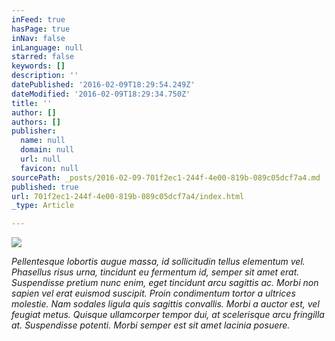 ```yaml
---
inFeed: true
hasPage: true
inNav: false
inLanguage: null
starred: false
keywords: []
description: ''
datePublished: '2016-02-09T18:29:54.249Z'
dateModified: '2016-02-09T18:29:34.750Z'
title: ''
author: []
authors: []
publisher:
  name: null
  domain: null
  url: null
  favicon: null
sourcePath: _posts/2016-02-09-701f2ec1-244f-4e00-819b-089c05dcf7a4.md
published: true
url: 701f2ec1-244f-4e00-819b-089c05dcf7a4/index.html
_type: Article

---
```

![](https://the-grid-user-content.s3-us-west-2.amazonaws.com/f5c7a03f-cf2d-43c0-81a4-1652aab0bf7d.jpg)

_Pellentesque lobortis augue massa, id sollicitudin tellus elementum vel. Phasellus risus urna, tincidunt eu fermentum id, semper sit amet erat. Suspendisse pretium nunc enim, eget tincidunt arcu sagittis ac. Morbi non sapien vel erat euismod suscipit. Proin condimentum tortor a ultrices molestie. Nam sodales ligula quis sagittis convallis. Morbi a auctor est, vel feugiat metus. Quisque ullamcorper tempor dui, at scelerisque arcu fringilla at. Suspendisse potenti. Morbi semper est sit amet lacinia posuere._